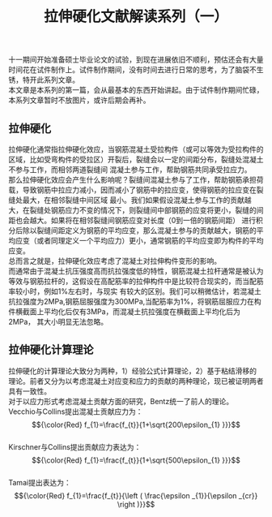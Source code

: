 ﻿---
layout: article
title: 拉伸硬化文献解读系列（一）
mathjax: true
excerpt_separator: <!--more-->
key: 2019-11-7-NOTE1
tags: 文献课
---
  十一期间开始准备硕士毕业论文的试验，到现在进展依旧不顺利，预估还会有大量时间花在试件制作上。试件制作期间，没有时间去进行日常的思考，为了脑袋不生锈，特开此系列文章。  
  本文章是本系列的第一篇，会从最基本的东西开始讲起。由于试件制作期间忙碌，本系列文章暂时不放图片，或许后期会再补。
<!--more-->    
## 拉伸硬化
  拉伸硬化通常指拉伸硬化效应，当钢筋混凝土受拉构件（或可以等效为受拉构件的区域，比如受弯构件的受拉区）开裂后，裂缝会以一定的间距分布，裂缝处混凝土不参与工作，而相邻两道裂缝间
混凝土参与工作，帮助钢筋共同承受拉应力。  
  那么拉伸硬化效应会产生什么影响呢？裂缝间混凝土参与了工作，帮助钢筋承担荷载，导致钢筋中拉应力减小，因而减小了钢筋中的拉应变，使得钢筋的拉应变在裂缝处最大，在相邻裂缝中间区域
最小。我们如果假设混凝土参与工作的贡献越大，在裂缝处钢筋应力不变的情况下，则裂缝间中部钢筋的应变将更小，裂缝的间距也会越大。如果将在相邻裂缝间钢筋应变对长度（0到一倍的钢筋间距）
进行积分后除以裂缝间距定义为钢筋的平均应变，那么混凝土参与的贡献越大，钢筋的平均应变（或者同理定义一个平均应力）更小，通常钢筋的平均应变即为构件的平均应变。  
  总而言之就是，拉伸硬化效应考虑了混凝土对拉伸构件变形的影响。  
  而通常由于混凝土抗压强度高而抗拉强度低的特性，钢筋混凝土拉杆通常是被认为等效与钢筋拉杆的，这假设在高配筋率的拉伸构件中是比较符合现实的，而当配筋率较小时，例如1%左右时，与现实
有较大的区别。我们可以稍微估计，若混凝土抗拉强度为2MPa,钢筋屈服强度为300MPa,当配筋率为1%，将钢筋屈服应力在构件横截面上平均化后仅有3MPa，而混凝土抗拉强度在横截面上平均化后为2MPa，
其大小明显无法忽略。  
## 拉伸硬化计算理论
  拉伸硬化的计算理论大致分为两种，1）经验公式计算理论，2）基于粘结滑移的理论。前者又分为以考虑混凝土对应变和应力的贡献的两种理论，现已被证明两者具有一致性。  
  对于以应力形式考虑混凝土贡献方面的研究，Bentz统一了前人的理论。  
  Vecchio与Collins提出混凝土贡献应力为：  
  $${\color{Red} f_{1}=\frac{f_{t}}{1+\sqrt{200\epsilon_{1} }}}$$  
  Kirschner与Collins提出贡献应力表达为：  
  $${\color{Red} f_{1}=\frac{f_{t}}{1+\sqrt{500\epsilon_{1} }}}$$  
  Tamai提出表达为：
  $${\color{Red} f_{1}=\frac{f_{t}}{\left ( \frac{\epsilon _{1}}{\epsilon _{cr}} \right )}}$$ 


